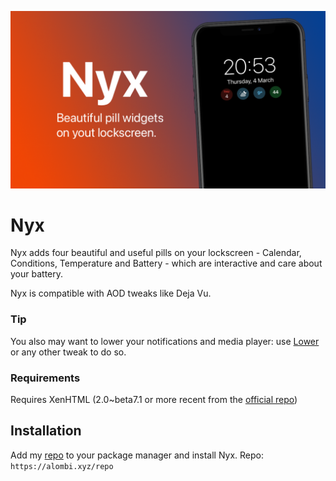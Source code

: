 ![Banner](./banner.png)
# Nyx
Nyx adds four beautiful and useful pills on your lockscreen - Calendar, Conditions, Temperature and Battery - which are interactive and care about your battery.


Nyx is compatible with AOD tweaks like Deja Vu.
### Tip
You also may want to lower your notifications and media player: use [Lower](https://repo.packix.com/package/org.s1ris.lower/) or any other tweak to do so.

### Requirements
Requires XenHTML (2.0~beta7.1 or more recent from the [official repo](https://xenpublic.incendo.ws/))

## Installation
Add my [repo](https://alombi.github.io/repo) to your package manager and install Nyx.
Repo: `https://alombi.xyz/repo`

